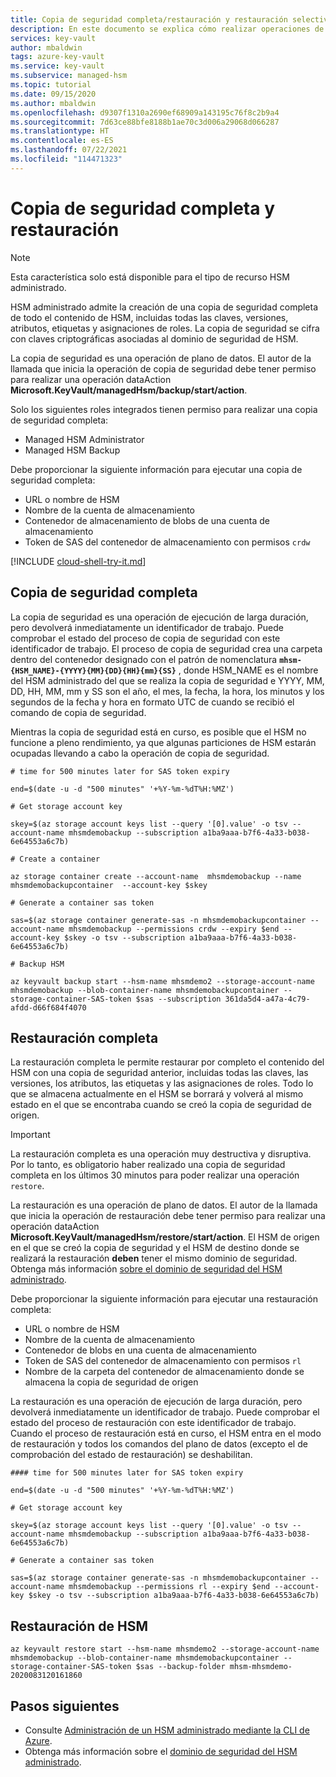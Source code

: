 ```yaml
---
title: Copia de seguridad completa/restauración y restauración selectiva para Azure HSM administrado
description: En este documento se explica cómo realizar operaciones de copia de seguridad completa/restauración y restauración selectiva.
services: key-vault
author: mbaldwin
tags: azure-key-vault
ms.service: key-vault
ms.subservice: managed-hsm
ms.topic: tutorial
ms.date: 09/15/2020
ms.author: mbaldwin
ms.openlocfilehash: d9307f1310a2690ef68909a143195c76f8c2b9a4
ms.sourcegitcommit: 7d63ce88bfe8188b1ae70c3d006a29068d066287
ms.translationtype: HT
ms.contentlocale: es-ES
ms.lasthandoff: 07/22/2021
ms.locfileid: "114471323"
---
```

# <a name="full-backup-and-restore"></a>Copia de seguridad completa y restauración

> [!NOTE]
> Esta característica solo está disponible para el tipo de recurso HSM administrado.

HSM administrado admite la creación de una copia de seguridad completa de todo el contenido de HSM, incluidas todas las claves, versiones, atributos, etiquetas y asignaciones de roles. La copia de seguridad se cifra con claves criptográficas asociadas al dominio de seguridad de HSM.

La copia de seguridad es una operación de plano de datos. El autor de la llamada que inicia la operación de copia de seguridad debe tener permiso para realizar una operación dataAction **Microsoft.KeyVault/managedHsm/backup/start/action**.

Solo los siguientes roles integrados tienen permiso para realizar una copia de seguridad completa:
- Managed HSM Administrator
- Managed HSM Backup

Debe proporcionar la siguiente información para ejecutar una copia de seguridad completa:
- URL o nombre de HSM
- Nombre de la cuenta de almacenamiento
- Contenedor de almacenamiento de blobs de una cuenta de almacenamiento
- Token de SAS del contenedor de almacenamiento con permisos `crdw`

[!INCLUDE [cloud-shell-try-it.md](../../../includes/cloud-shell-try-it.md)]

## <a name="full-backup"></a>Copia de seguridad completa

La copia de seguridad es una operación de ejecución de larga duración, pero devolverá inmediatamente un identificador de trabajo. Puede comprobar el estado del proceso de copia de seguridad con este identificador de trabajo. El proceso de copia de seguridad crea una carpeta dentro del contenedor designado con el patrón de nomenclatura **`mhsm-{HSM_NAME}-{YYYY}{MM}{DD}{HH}{mm}{SS}`** , donde HSM_NAME es el nombre del HSM administrado del que se realiza la copia de seguridad e YYYY, MM, DD, HH, MM, mm y SS son el año, el mes, la fecha, la hora, los minutos y los segundos de la fecha y hora en formato UTC de cuando se recibió el comando de copia de seguridad.

Mientras la copia de seguridad está en curso, es posible que el HSM no funcione a pleno rendimiento, ya que algunas particiones de HSM estarán ocupadas llevando a cabo la operación de copia de seguridad.

```azurecli-interactive
# time for 500 minutes later for SAS token expiry

end=$(date -u -d "500 minutes" '+%Y-%m-%dT%H:%MZ')

# Get storage account key

skey=$(az storage account keys list --query '[0].value' -o tsv --account-name mhsmdemobackup --subscription a1ba9aaa-b7f6-4a33-b038-6e64553a6c7b)

# Create a container

az storage container create --account-name  mhsmdemobackup --name mhsmdemobackupcontainer  --account-key $skey

# Generate a container sas token

sas=$(az storage container generate-sas -n mhsmdemobackupcontainer --account-name mhsmdemobackup --permissions crdw --expiry $end --account-key $skey -o tsv --subscription a1ba9aaa-b7f6-4a33-b038-6e64553a6c7b)

# Backup HSM

az keyvault backup start --hsm-name mhsmdemo2 --storage-account-name mhsmdemobackup --blob-container-name mhsmdemobackupcontainer --storage-container-SAS-token $sas --subscription 361da5d4-a47a-4c79-afdd-d66f684f4070
```

## <a name="full-restore"></a>Restauración completa

La restauración completa le permite restaurar por completo el contenido del HSM con una copia de seguridad anterior, incluidas todas las claves, las versiones, los atributos, las etiquetas y las asignaciones de roles. Todo lo que se almacena actualmente en el HSM se borrará y volverá al mismo estado en el que se encontraba cuando se creó la copia de seguridad de origen.

> [!IMPORTANT]
> La restauración completa es una operación muy destructiva y disruptiva. Por lo tanto, es obligatorio haber realizado una copia de seguridad completa en los últimos 30 minutos para poder realizar una operación `restore`.

La restauración es una operación de plano de datos. El autor de la llamada que inicia la operación de restauración debe tener permiso para realizar una operación dataAction **Microsoft.KeyVault/managedHsm/restore/start/action**. El HSM de origen en el que se creó la copia de seguridad y el HSM de destino donde se realizará la restauración **deben** tener el mismo dominio de seguridad. Obtenga más información [sobre el dominio de seguridad del HSM administrado](security-domain.md).

Debe proporcionar la siguiente información para ejecutar una restauración completa:
- URL o nombre de HSM
- Nombre de la cuenta de almacenamiento
- Contenedor de blobs en una cuenta de almacenamiento
- Token de SAS del contenedor de almacenamiento con permisos `rl`
- Nombre de la carpeta del contenedor de almacenamiento donde se almacena la copia de seguridad de origen

La restauración es una operación de ejecución de larga duración, pero devolverá inmediatamente un identificador de trabajo. Puede comprobar el estado del proceso de restauración con este identificador de trabajo. Cuando el proceso de restauración está en curso, el HSM entra en el modo de restauración y todos los comandos del plano de datos (excepto el de comprobación del estado de restauración) se deshabilitan.

```azurecli-interactive
#### time for 500 minutes later for SAS token expiry

end=$(date -u -d "500 minutes" '+%Y-%m-%dT%H:%MZ')

# Get storage account key

skey=$(az storage account keys list --query '[0].value' -o tsv --account-name mhsmdemobackup --subscription a1ba9aaa-b7f6-4a33-b038-6e64553a6c7b)

# Generate a container sas token

sas=$(az storage container generate-sas -n mhsmdemobackupcontainer --account-name mhsmdemobackup --permissions rl --expiry $end --account-key $skey -o tsv --subscription a1ba9aaa-b7f6-4a33-b038-6e64553a6c7b)
```

## <a name="restore-hsm"></a>Restauración de HSM

```
az keyvault restore start --hsm-name mhsmdemo2 --storage-account-name mhsmdemobackup --blob-container-name mhsmdemobackupcontainer --storage-container-SAS-token $sas --backup-folder mhsm-mhsmdemo-2020083120161860
```

## <a name="next-steps"></a>Pasos siguientes
- Consulte [Administración de un HSM administrado mediante la CLI de Azure](key-management.md).
- Obtenga más información sobre el [dominio de seguridad del HSM administrado](security-domain.md).
